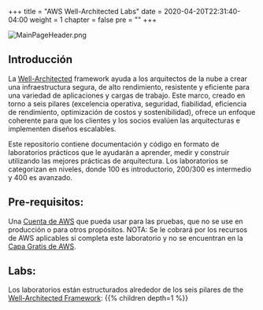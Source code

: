 +++
title = "AWS Well-Architected Labs"
date = 2020-04-20T22:31:40-04:00
weight = 1
chapter = false
pre = ""
+++

![MainPageHeader.png](/images/MainPageHeader.png)

## Introducción

La [Well-Architected](https://aws.amazon.com/well-architected) framework ayuda a los arquitectos de la nube a crear una infraestructura segura, de alto rendimiento, resistente y eficiente para una variedad de aplicaciones y cargas de trabajo. Este marco, creado en torno a seis pilares (excelencia operativa, seguridad, fiabilidad, eficiencia de rendimiento, optimización de costos y sostenibilidad), ofrece un enfoque coherente para que los clientes y los socios evalúen las arquitecturas e implementen diseños escalables.

Este repositorio contiene documentación y código en formato de laboratorios prácticos que le ayudarán a aprender, medir y construir utilizando las mejores prácticas de arquitectura. Los laboratorios se categorizan en niveles, donde 100 es introductorio, 200/300 es intermedio y 400 es avanzado.

## Pre-requisitos:
Una [Cuenta de AWS](https://portal.aws.amazon.com/gp/aws/developer/registration/index.html) que pueda usar para las pruebas, que no se use en producción o para otros propósitos.
NOTA: Se le cobrará por los recursos de AWS aplicables si completa este laboratorio y no se encuentran en la [Capa Gratis de AWS](https://aws.amazon.com/free/).


## Labs:
Los laboratorios están estructurados alrededor de los seis pilares de the [Well-Architected Framework](https://aws.amazon.com/well-architected):
{{% children depth=1 %}}
